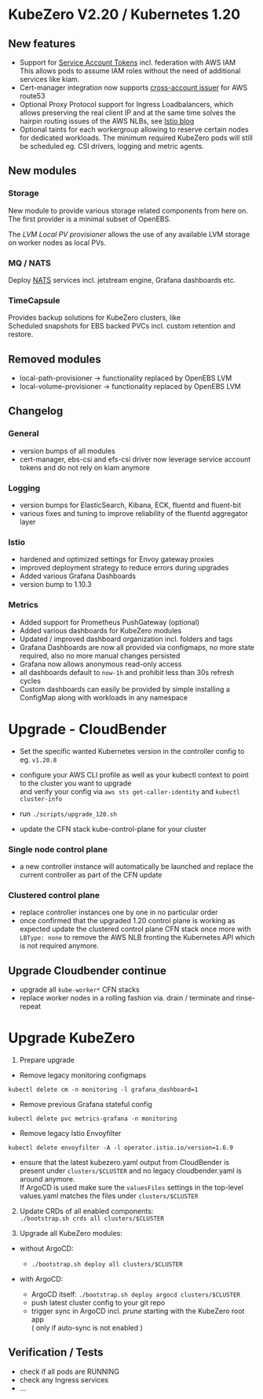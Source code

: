 # KubeZero V2.20 / Kubernetes 1.20

## New features
- Support for [Service Account Tokens](https://kubernetes.io/docs/tasks/configure-pod-container/configure-service-account/#service-account-token-volume-projection) incl. federation with AWS IAM  
This allows pods to assume IAM roles without the need of additional services like kiam.
- Cert-manager integration now supports [cross-account issuer](https://cert-manager.io/docs/configuration/acme/dns01/route53/#cross-account-access) for AWS route53
- Optional Proxy Protocol support for Ingress Loadbalancers, which allows preserving the real client IP and at the same time solves the hairpin routing issues of the AWS NLBs, see [Istio blog](https://istio.io/v1.9/blog/2020/show-source-ip/)
- Optional taints for each workergroup allowing to reserve certain nodes for dedicated workloads. The minimum required KubeZero pods will still be scheduled eg. CSI drivers, logging and metric agents.

## New modules
### Storage
New module to provide various storage related components from here on. The first provider is a minimal subset of OpenEBS.  

The *LVM Local PV provisioner* allows the use of any available LVM storage on worker nodes as local PVs.
 
### MQ / NATS  
Deploy [NATS](https://docs.nats.io/jetstream/jetstream) services incl. jetstream engine, Grafana dashboards etc. 

### TimeCapsule
Provides backup solutions for KubeZero clusters, like  
Scheduled snapshots for EBS backed PVCs incl. custom retention and restore.

## Removed modules
- local-path-provisioner -> functionality replaced by OpenEBS LVM
- local-volume-provisioner -> functionality replaced by OpenEBS LVM

## Changelog

### General
- version bumps of all modules
- cert-manager, ebs-csi and efs-csi driver now leverage service account tokens and do not rely on kiam anymore

### Logging
- version bumps for ElasticSearch, Kibana, ECK, fluentd and fluent-bit
- various fixes and tuning to improve reliability of the fluentd aggregator layer

### Istio
- hardened and optimized settings for Envoy gateway proxies
- improved deployment strategy to reduce errors during upgrades
- Added various Grafana Dashboards
- version bump to 1.10.3

### Metrics
- Added support for Prometheus PushGateway (optional)
- Added various dashboards for KubeZero modules
- Updated / improved dashboard organization incl. folders and tags
- Grafana Dashboards are now all provided via configmaps, no more state required, also no more manual changes persisted
- Grafana now allows anonymous read-only access
- all dashboards default to `now-1h` and prohibit less than 30s refresh cycles
- Custom dashboards can easily be provided by simple installing a ConfigMap along with workloads in any namespace


# Upgrade - CloudBender
- Set the specific wanted Kubernetes version in the controller config to eg. `v1.20.8`
- configure your AWS CLI profile as well as your kubectl context to point to the cluster you want to upgrade  
and verify your config via `aws sts get-caller-identity` and `kubectl cluster-info`

- run `./scripts/upgrade_120.sh`
- update the CFN stack kube-control-plane for your cluster

### Single node control plane
- a new controller instance will automatically be launched and replace the current controller as part of the CFN update

### Clustered control plane
- replace controller instances one by one in no particular order
- once confirmed that the upgraded 1.20 control plane is working as expected update the clustered control plane CFN stack once more with `LBType: none` to remove the AWS NLB fronting the Kubernetes API which is not required anymore.

## Upgrade Cloudbender continue
- upgrade all `kube-worker*` CFN stacks
- replace worker nodes in a rolling fashion via. drain / terminate and rinse-repeat

# Upgrade KubeZero
1. Prepare upgrade
- Remove legacy monitoring configmaps
```
kubectl delete cm -n monitoring -l grafana_dashboard=1
```

- Remove previous Grafana stateful config
```
kubectl delete pvc metrics-grafana -n monitoring
```

- Remove legacy Istio Envoyfilter
```
kubectl delete envoyfilter -A -l operator.istio.io/version=1.6.9
```

- ensure that the latest kubezero.yaml output from CloudBender is present under `clusters/$CLUSTER` and no legacy cloudbender.yaml is around anymore.  
If ArgoCD is used make sure the `valuesFiles` settings in the top-level values.yaml matches the files under `clusters/$CLUSTER`

2. Update CRDs of all enabled components:  
`./bootstrap.sh crds all clusters/$CLUSTER`

3. Upgrade all KubeZero modules:  
- without ArgoCD:  
  - `./bootstrap.sh deploy all clusters/$CLUSTER`  
- with ArgoCD:  

  - ArgoCD itself: `./bootstrap.sh deploy argocd clusters/$CLUSTER`
  - push latest cluster config to your git repo
  - trigger sync in ArgoCD incl. *prune* starting with the KubeZero root app  
( only if auto-sync is not enabled )

## Verification / Tests
- check if all pods are RUNNING
- check any Ingress services
- ...
